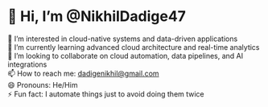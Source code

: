 # 👋 Hi, I’m @NikhilDadige47

👀 I’m interested in cloud-native systems and data-driven applications  
🌱 I’m currently learning advanced cloud architecture and real-time analytics  
💞️ I’m looking to collaborate on cloud automation, data pipelines, and AI integrations  
📫 How to reach me: dadigenikhil@gmail.com  
😄 Pronouns: He/Him  
⚡ Fun fact: I automate things just to avoid doing them twice
